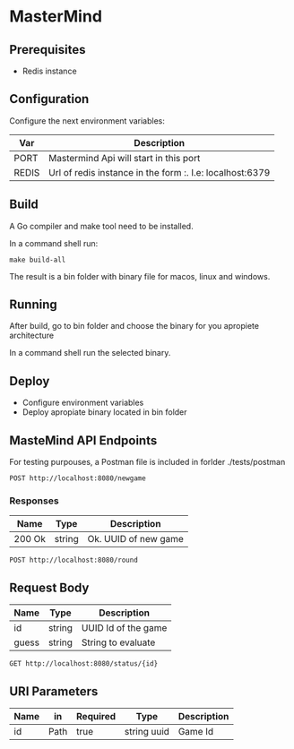 # MasterMind

## Prerequisites

- Redis instance

## Configuration

Configure the next environment variables:
 
| Var | Description |
|-----|-------------|
| PORT| Mastermind Api will start in this port|
| REDIS| Url of redis instance in the form <host>:<port>. I.e: localhost:6379|


## Build

A Go compiler and make tool need to be installed.

In a command shell run:

```
make build-all
```

The result is a bin folder with binary file for macos, linux and windows.

## Running

After build, go to bin folder and choose the binary for you apropiete architecture

In a command shell run the selected binary.


## Deploy

- Configure environment variables
- Deploy apropiate binary located in bin folder

## MasteMind API Endpoints

For testing purpouses, a Postman file is included in forlder ./tests/postman 

```
POST http://localhost:8080/newgame
```

### Responses
| Name   | Type   | Description          |
|--------|--------|----------------------|
| 200 Ok | string | Ok. UUID of new game |


```
POST http://localhost:8080/round
```

## Request Body

|Name   |Type    |Description            |
|-------|--------|-----------------------|
| id    | string | UUID Id of the game   |
| guess | string | String to evaluate    |

```
GET http://localhost:8080/status/{id}
```
## URI Parameters

| Name | in   | Required | Type        | Description |
|------|------|----------|-------------|-------------|
| id   | Path | true     | string uuid | Game Id     |

